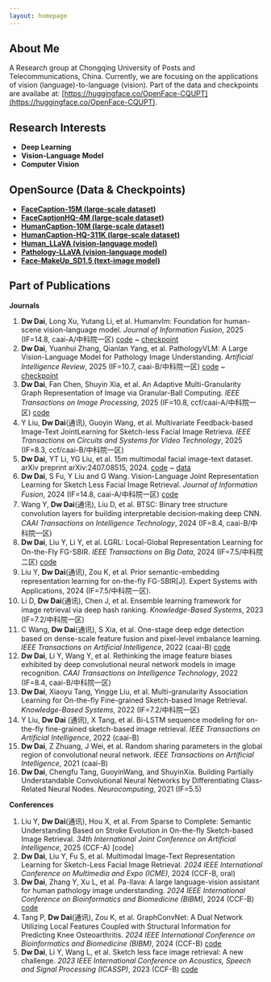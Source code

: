 ```yaml
---
layout: homepage
---
```


## About Me

A Research group at Chongqing University of Posts and Telecommunications, China. Currently, we are focusing on the applications of vision (language)-to-language (vision). Part of the data and checkpoints are availabe at: [https://huggingface.co/OpenFace-CQUPT](https://huggingface.co/OpenFace-CQUPT).


## Research Interests

- **Deep Learning** 
- **Vision-Language Model** 
- **Computer Vision**
  
## OpenSource (Data & Checkpoints)

- **[FaceCaption-15M (large-scale dataset)](https://huggingface.co/datasets/OpenFace-CQUPT/FaceCaption-15M)**
- **[FaceCaptionHQ-4M (large-scale dataset)](https://huggingface.co/datasets/OpenFace-CQUPT/FaceCaptionHQ-4M)**
- **[HumanCaption-10M (large-scale dataset)](https://huggingface.co/datasets/OpenFace-CQUPT/HumanCaption-10M)**
- **[HumanCaption-HQ-311K (large-scale dataset)](https://huggingface.co/datasets/OpenFace-CQUPT/HumanCaption-HQ-311K)**
- **[Human_LLaVA (vision-language model)](https://huggingface.co/OpenFace-CQUPT/Human_LLaVA)**
- **[Pathology-LLaVA (vision-language model)](https://huggingface.co/OpenFace-CQUPT/Pathology-LLaVA)**
- **[Face-MakeUp_SD1.5 (text-image model)](https://huggingface.co/OpenFace-CQUPT/Face-MakeUp_SD1.5)**
  
## Part of Publications
​**Journals**​
1. ​**Dw Dai**, Long Xu, Yutang Li, et al. Humanvlm: Foundation for human-scene vision-language model. *Journal of Information Fusion*, 2025 (IF=14.8, caai-A/中科院一区) [code](https://github.com/ddw2AIGROUP2CQUPT/HumanVLM) ~ [checkpoint](https://huggingface.co/OpenFace-CQUPT/Human_LLaVA)
2. ​**Dw Dai**, Yuanhui Zhang, Qianlan Yang, et al. PathologyVLM: A Large Vision-Language Model for Pathology Image Understanding. *Artificial Intelligence Review*, 2025 (IF=10.7, caai-B/中科院一区) [code](https://github.com/ddw2AIGROUP2CQUPT/PA-LLaVA) ~ [checkpoint](https://huggingface.co/OpenFace-CQUPT/Pathology-LLaVA)
3. **Dw Dai**, Fan Chen, Shuyin Xia, et al. An Adaptive Multi-Granularity Graph Representation of Image via Granular-Ball Computing. *IEEE Transactions on Image Processing*, 2025 (IF=10.8, ccf/caai-A/中科院一区) [code](https://github.com/ddw2AIGROUP2CQUPT/GRIG)
4. Y Liu, **Dw Dai**(通讯), Guoyin Wang, et al. Multivariate Feedback-based Image-Text JointLearning for Sketch-less Facial Image Retrieva. *IEEE Transactions on Circuits and Systems for Video Technology*, 2025 (IF=8.3, ccf/caai-B/中科院一区)
5. **Dw Dai**, YT Li, YG Liu, et al. 15m multimodal facial image-text dataset. arXiv preprint arXiv:2407.08515, 2024. [code](https://huggingface.co/OpenFace-CQUPT/FLIP) ~ [data](https://huggingface.co/datasets/OpenFace-CQUPT/FaceCaption-15M)
6. ​**Dw Dai**, S Fu, Y Liu and G Wang. Vision-Language Joint Representation Learning for Sketch Less Facial Image Retrieval. *Journal of Information Fusion*, 2024 (IF=14.8, caai-A/中科院一区) [code](https://github.com/ddw2AIGROUP2CQUPT/FVLP)  
7. Wang Y, ​**Dw Dai**​(通讯), Liu D, et al. BTSC: Binary tree structure convolution layers for building interpretable decision‐making deep CNN. *CAAI Transactions on Intelligence Technology*, 2024 (IF=8.4, caai-B/中科院一区)
8. ​**Dw Dai**, Liu Y, Li Y, et al. LGRL: Local-Global Representation Learning for On-the-Fly FG-SBIR. *IEEE Transactions on Big Data*, 2024 (IF=7.5/中科院二区) [code](https://github.com/ddw2AIGROUP2CQUPT/LGRL)
9. Liu Y, **Dw Dai**(通讯), Zou K, et al. Prior semantic-embedding representation learning for on-the-fly FG-SBIR[J]. Expert Systems with Applications, 2024 (IF=7.5/中科院一区).  
10. Li D, ​**Dw Dai**(通讯)​, Chen J, et al. Ensemble learning framework for image retrieval via deep hash ranking. *Knowledge-Based Systems*, 2023 (IF=7.2/中科院一区)
11. C Wang, **Dw Dai**(通讯), S Xia, et al. One-stage deep edge detection based on dense-scale feature fusion and pixel-level imbalance learning. *IEEE Transactions on Artificial Intelligence*, 2022 (caai-B) [code](https://github.com/ddw2AIGROUP2CQUPT/DDF)
12. ​**Dw Dai**, Li Y, Wang Y, et al. Rethinking the image feature biases exhibited by deep convolutional neural network models in image recognition. *CAAI Transactions on Intelligence Technology*, 2022 (IF=8.4, caai-B/中科院一区)
13. ​**Dw Dai**, Xiaoyu Tang, Yingge Liu, et al. Multi-granularity Association Learning for On-the-fly Fine-grained Sketch-based Image Retrieval. *Knowledge-Based Systems*, 2022 (IF=7.2/中科院一区)
14. Y Liu, **Dw Dai** (通讯), X Tang, et al. Bi-LSTM sequence modeling for on-the-fly fine-grained sketch-based image retrieval. *IEEE Transactions on Artificial Intelligence*, 2022 (caai-B)
15. **Dw Dai**, Z Zhuang, J Wei, et al. Random sharing parameters in the global region of convolutional neural network. *IEEE Transactions on Artificial Intelligence*, 2021 (caai-B)
16. ​**Dw Dai**, Chengfu Tang, GuoyinWang, and ShuyinXia. Building Partially Understandable Convolutional Neural Networks by Differentiating Class-Related Neural Nodes. *Neurocomputing*, 2021 (IF=5.5)  

​**Conferences**​
1. ​Liu Y, ​**Dw Dai**(通讯), Hou X, et al. From Sparse to Complete: Semantic Understanding Based on Stroke Evolution in On-the-fly Sketch-based Image Retrieval. *34th International Joint Conference on Artificial Intelligence*, 2025 (CCF-A) [code]  
2. **Dw Dai**, Liu Y, Fu S, et al. Multimodal Image-Text Representation Learning for Sketch-Less Facial Image Retrieval. *2024 IEEE International Conference on Multimedia and Expo (ICME)*, 2024 (CCF-B, oral) 
3. ​**Dw Dai**, Zhang Y, Xu L, et al. Pa-llava: A large language-vision assistant for human pathology image understanding. *2024 IEEE International Conference on Bioinformatics and Biomedicine (BIBM)*, 2024 (CCF-B) [code](https://github.com/ddw2AIGROUP2CQUPT)  
4. Tang P, ​**Dw Dai**(通讯), Zou K, et al. GraphConvNet: A Dual Network Utilizing Local Features Coupled with Structural Information for Predicting Knee Osteoarthritis. *2024 IEEE International Conference on Bioinformatics and Biomedicine (BIBM)*, 2024 (CCF-B) [code](https://github.com/ddw2AIGROUP2CQUPT/GraphConvNet)
5.  ​**Dw Dai**, Li Y, Wang L, et al. Sketch less face image retrieval: A new challenge. *2023 IEEE International Conference on Acoustics, Speech and Signal Processing (ICASSP)*, 2023 (CCF-B) [code](https://github.com/ddw2AIGROUP2CQUPT/SLFIR) 


